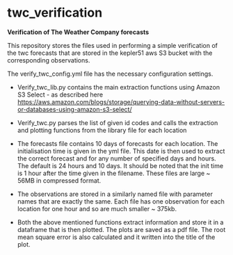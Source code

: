 # twc_verification
**Verification of The Weather Company forecasts**

This repository stores the files used in performing a simple verification of the twc forecasts that are stored in the kepler51 aws S3 bucket with the corresponding observations.

The verify_twc_config.yml file has the necessary configuration settings.

- Verify_twc_lib.py contains the main extraction functions using Amazon S3 Select - as described here https://aws.amazon.com/blogs/storage/querying-data-without-servers-or-databases-using-amazon-s3-select/

- Verify_twc.py parses the list of given id codes and calls the extraction and plotting functions from the library file for each location

- The forecasts file contains 10 days of forecasts for each location. The initialisation time is given in the yml file. This date is then used to extract the correct forecast and for any number of specified days and hours. The default is 24 hours and 10 days. It should be noted that the init time is 1 hour after the time given in the filename. These files are large ~ 56MB in compressed format.

- The observations are stored in a similarly named file with parameter names that are exactly the same. Each file has one observation for each location for one hour and so are much smaller ~ 375kb.

- Both the above mentioned functions extract information and store it in a dataframe that is then plotted. The plots are saved as a pdf file. The root mean square error is also calculated and it written into the title of the plot.
